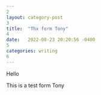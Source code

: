 ```yaml
---
2
layout: category-post
3
title:  "Thx form Tony"
4
date:   2022-08-23 20:20:56 -0400
5
categories: writing
6
---
```


Hello

This is a test form Tony

